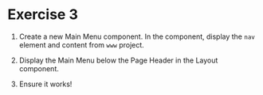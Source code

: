 # Exercise 3

1. Create a new Main Menu component. In the component, display the `nav` element and content from `www` project.

2. Display the Main Menu below the Page Header in the Layout component.

3. Ensure it works!